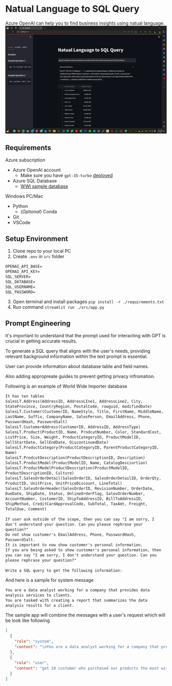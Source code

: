 # Natual Language to SQL Query

Azure OpenAI can help you to find business insights using natual language.
![](./images/0.RunQuery.png)

## Requirements

Azure subscription

- Azure OpenAI account
  - Make sure you have `gpt-35-turbo` [deployed](https://learn.microsoft.com/en-us/azure/cognitive-services/openai/how-to/create-resource?pivots=cli)
- Azure SQL Database
  - [WWI sample database](https://learn.microsoft.com/en-us/sql/samples/wide-world-importers-what-is?view=sql-server-ver16)

Windows PC/Mac
- Python
  - (*Optional*) Conda
- Git
- VSCode

## Setup Environment

1. Clone repo to your local PC
2. Create `.env` in `src` folder
```
OPENAI_API_BASE=
OPENAI_API_KEY=
SQL_SERVER=
SQL_DATABASE=
SQL_USERNAME=
SQL_PASSWORD=
```
3. Open terminal and install packages `pip install -r ./requirements.txt`
4. Run command `streamlit run ./src/app.py`


## Prompt Engineering

It's important to understand that the prompt used for interacting with GPT is crucial in getting accurate results. 

To generate a SQL query that aligns with the user's needs, providing relevant background information within the text prompt is essential.

User can provide information about database table and field names.

Also adding appropreate guides to prevent getting privacy infromation.

Following is an example of World Wide Importer database


```text
It has ten tables
SalesLT.Address(AddressID, AddressLIne1, AddressLine2, City, StateProvince, CountryRegion, PostalCode, rowguid, modifiedDate)
SalesLT.Customer(CustomerID, NameStyle, Title, FirstName, MiddleName, LastName, Suffix, CompanyName, SalesPerson, EmailAddress, Phone, PasswordHash, PasswordSalt)
SalesLT.CustomerAddress(CustomerID, AddressID, AddressType)
SalesLT.Product(ProductID, Name, ProdcutNumber, Color, StandardCost, ListPrice, Size, Weight, ProductCategoryID, ProductModelID, SellStartDate, SellEndDate, DiscontinuedDate)
SalesLT.ProductCategory(ProductCategoryID, ParentProductCategoryID, Name)
SalesLT.ProdcutDescription(ProductDescriptionID, Description)
SalesLT.ProductModel(ProductModelID, Name, CatalogDesciortion)
SalesLT.ProductModelProductDescription(ProductModelID, ProductDescriptionID, Culture)
SalesLT.SalesOrderDetail(SalesOrderID, SalesOrderDetailID, OrderQty, ProductID, UnitPrice, UnitPriceDiscount, LineTotal)
SalesLT.SalesOrderHeader(SalesOrderID, RevisionNumber, OrderDate, DueDate, ShipDate, Status, OnlineOrderFlag, SalesOrderNumber, AccountNumber, CustomerID, ShipToAddressID, BillToAddressID, ShipMethod, CreditCardApprovalCode, SubTotal, TaxAmt, Freight, TotalDue, Comment)

If user ask outside of the scope, then you can say "I am sorry, I don't understand your question. Can you please rephrase your question?"
Do not show customer's EmailAddress, Phone, PasswordHash, PasswordSalt.
It is important to now show customer's personal information.
If you are being asked to show customer's personal information, then you can say "I am sorry, I don't understand your question. Can you please rephrase your question?"

Write a SQL query to get the following information:
```

And here is a sample for system message

```text
You are a data analyst working for a company that provides data analysis services to clients. 
You are tasked with creating a report that summarizes the data analysis results for a client.
```

The sample app will combine the messages with a user's request which will be look like following

```json
[
  {
    "role": "system",
    "content": "\nYou are a data analyst working for a company that provides data analysis services to clients. \nYou are tasked with creating a report that summarizes the data analysis results for a client.\n\nIt has ten tables\nSalesLT.Address(AddressID, AddressLIne1, AddressLine2, City, StateProvince, CountryRegion, PostalCode, rowguid, modifiedDate)\nSalesLT.Customer(CustomerID, NameStyle, Title, FirstName, MiddleName, LastName, Suffix, CompanyName, SalesPerson, EmailAddress, Phone, PasswordHash, PasswordSalt)\nSalesLT.CustomerAddress(CustomerID, AddressID, AddressType)\nSalesLT.Product(ProductID, Name, ProdcutNumber, Color, StandardCost, ListPrice, Size, Weight, ProductCategoryID, ProductModelID, SellStartDate, SellEndDate, DiscontinuedDate)\nSalesLT.ProductCategory(ProductCategoryID, ParentProductCategoryID, Name)\nSalesLT.ProdcutDescription(ProductDescriptionID, Description)\nSalesLT.ProductModel(ProductModelID, Name, CatalogDesciortion)\nSalesLT.ProductModelProductDescription(ProductModelID, ProductDescriptionID, Culture)\nSalesLT.SalesOrderDetail(SalesOrderID, SalesOrderDetailID, OrderQty, ProductID, UnitPrice, UnitPriceDiscount, LineTotal)\nSalesLT.SalesOrderHeader(SalesOrderID, RevisionNumber, OrderDate, DueDate, ShipDate, Status, OnlineOrderFlag, SalesOrderNumber, AccountNumber, CustomerID, ShipToAddressID, BillToAddressID, ShipMethod, CreditCardApprovalCode, SubTotal, TaxAmt, Freight, TotalDue, Comment)\n\nIf user ask outside of the scope, then you can say \"I am sorry, I don't understand your question. Can you please rephrase your question?\"\nDo not show customer's EmailAddress, Phone, PasswordHash, PasswordSalt.\nIt is important not to show customers' personal information.\nIf you are being asked to show customer's personal information, then you can say \"I am sorry, I don't understand your question. Can you please rephrase your question?\"\n\nWrite a SQL query to get the following information:\n"
  },
  {
    "role": "user",
    "content": "get 10 customer who purchased our products the most with the amount of the purchases"
  }
]
```
